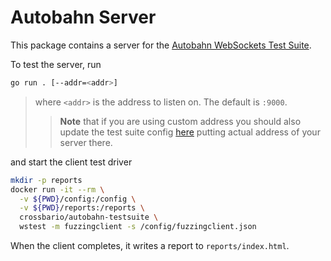 # Autobahn Server

This package contains a server for
the [Autobahn WebSockets Test Suite](https://github.com/crossbario/autobahn-testsuite).

To test the server, run

```bash
go run . [--addr=<addr>]
```

> where `<addr>` is the address to listen on. The default is `:9000`.
> > **Note** that if you are using custom address you
> > should also update the test suite config [here](config/fuzzingclient.json) putting actual address of your server there.

and start the client test driver

```bash
mkdir -p reports
docker run -it --rm \
  -v ${PWD}/config:/config \
  -v ${PWD}/reports:/reports \
  crossbario/autobahn-testsuite \
  wstest -m fuzzingclient -s /config/fuzzingclient.json

```

When the client completes, it writes a report to `reports/index.html`.